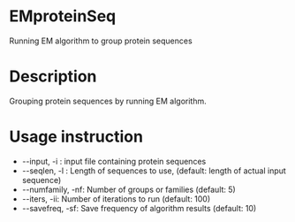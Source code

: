 # EMproteinSeq
Running EM algorithm to group protein sequences

# Description
Grouping protein sequences by running EM algorithm.

# Usage instruction
* --input,     -i : input file containing protein sequences
* --seqlen,    -l : Length of sequences to use, (default: length of actual input sequence)
* --numfamily, -nf: Number of groups or families (default: 5)
* --iters,     -ii: Number of iterations to run (default: 100)
* --savefreq,  -sf: Save frequency of algorithm results (default: 10)
